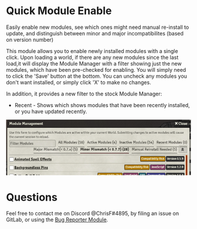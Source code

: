 # Quick Module Enable
Easily enable new modules, see which ones might need manual re-install to update, and distinguish between minor and major incompatibilites (based on version number)

This module allows you to enable newly installed modules with a single click. Upon loading a world, if there are any new modules since the last load,it will display the Module Manager with a filter showing just the new modules, which have been pre-checked for enabling. You will simply need to click the 'Save' button at the bottom. You can uncheck any modules you don't want installed, or simply click 'X' to make no changes.

In addition, it provides a new filter to the stock Module Manager:
* Recent - Shows which shows modules that have been recently installed, or you have updated recently.

![Example of module manager with new filters](example.png)

# Questions
Feel free to contact me on Discord @ChrisF#4895, by filing an issue on GitLab, or using the [Bug Reporter Module](https://foundryvtt.com/packages/bug-reporter/).